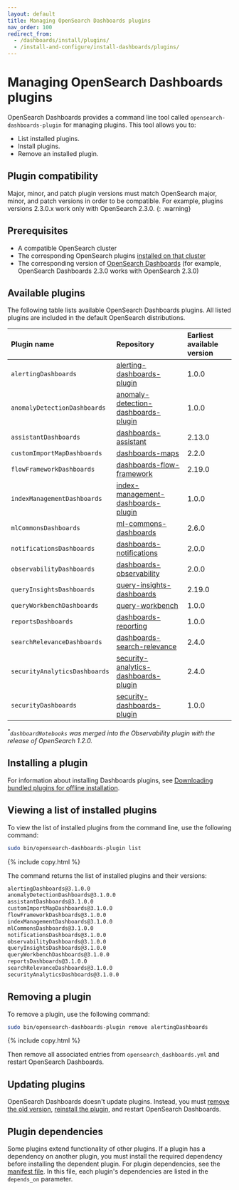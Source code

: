 ```yaml
---
layout: default
title: Managing OpenSearch Dashboards plugins
nav_order: 100
redirect_from: 
  - /dashboards/install/plugins/
  - /install-and-configure/install-dashboards/plugins/
---
```


# Managing OpenSearch Dashboards plugins

OpenSearch Dashboards provides a command line tool called `opensearch-dashboards-plugin` for managing plugins. This tool allows you to:

- List installed plugins.
- Install plugins.
- Remove an installed plugin.

## Plugin compatibility

Major, minor, and patch plugin versions must match OpenSearch major, minor, and patch versions in order to be compatible. For example, plugins versions 2.3.0.x work only with OpenSearch 2.3.0.
{: .warning}

## Prerequisites

- A compatible OpenSearch cluster
- The corresponding OpenSearch plugins [installed on that cluster]({{site.url}}{{site.baseurl}}/opensearch/install/plugins/)
- The corresponding version of [OpenSearch Dashboards]({{site.url}}{{site.baseurl}}/) (for example, OpenSearch Dashboards 2.3.0 works with OpenSearch 2.3.0)

## Available plugins

The following table lists available OpenSearch Dashboards plugins. All listed plugins are included in the default OpenSearch distributions.

| Plugin name | Repository | Earliest available version |
| :--- | :--- | :--- |
| `alertingDashboards` | [alerting-dashboards-plugin](https://github.com/opensearch-project/alerting-dashboards-plugin) | 1.0.0 |
| `anomalyDetectionDashboards` | [anomaly-detection-dashboards-plugin](https://github.com/opensearch-project/anomaly-detection-dashboards-plugin) | 1.0.0 |
| `assistantDashboards` | [dashboards-assistant](https://github.com/opensearch-project/dashboards-assistant) | 2.13.0 |
| `customImportMapDashboards` | [dashboards-maps](https://github.com/opensearch-project/dashboards-maps) | 2.2.0 |
| `flowFrameworkDashboards` | [dashboards-flow-framework](https://github.com/opensearch-project/dashboards-flow-framework) | 2.19.0 |
| `indexManagementDashboards` | [index-management-dashboards-plugin](https://github.com/opensearch-project/index-management-dashboards-plugin) | 1.0.0 |
| `mlCommonsDashboards` | [ml-commons-dashboards](https://github.com/opensearch-project/ml-commons-dashboards) | 2.6.0 |
| `notificationsDashboards` | [dashboards-notifications](https://github.com/opensearch-project/dashboards-notifications) | 2.0.0 |
| `observabilityDashboards` | [dashboards-observability](https://github.com/opensearch-project/dashboards-observability) | 2.0.0 |
| `queryInsightsDashboards` | [query-insights-dashboards](https://github.com/opensearch-project/query-insights-dashboards) | 2.19.0 |
| `queryWorkbenchDashboards` | [query-workbench](https://github.com/opensearch-project/dashboards-query-workbench) | 1.0.0 |
| `reportsDashboards` | [dashboards-reporting](https://github.com/opensearch-project/dashboards-reporting) | 1.0.0 |
| `searchRelevanceDashboards` | [dashboards-search-relevance](https://github.com/opensearch-project/dashboards-search-relevance) | 2.4.0 |
| `securityAnalyticsDashboards` | [security-analytics-dashboards-plugin](https://github.com/opensearch-project/security-analytics-dashboards-plugin)| 2.4.0 |
| `securityDashboards` | [security-dashboards-plugin](https://github.com/opensearch-project/security-dashboards-plugin) | 1.0.0 |

_<sup>*</sup>`dashboardNotebooks` was merged into the Observability plugin with the release of OpenSearch 1.2.0._<br>

## Installing a plugin

For information about installing Dashboards plugins, see [Downloading bundled plugins for offline installation]({{site.url}}{{site.baseurl}}/install-and-configure/plugins/#downloading-bundled-plugins-for-offline-installation).

## Viewing a list of installed plugins

To view the list of installed plugins from the command line, use the following command:

```bash
sudo bin/opensearch-dashboards-plugin list
```
{% include copy.html %}

The command returns the list of installed plugins and their versions:

```bash
alertingDashboards@3.1.0.0
anomalyDetectionDashboards@3.1.0.0
assistantDashboards@3.1.0.0
customImportMapDashboards@3.1.0.0
flowFrameworkDashboards@3.1.0.0
indexManagementDashboards@3.1.0.0
mlCommonsDashboards@3.1.0.0
notificationsDashboards@3.1.0.0
observabilityDashboards@3.1.0.0
queryInsightsDashboards@3.1.0.0
queryWorkbenchDashboards@3.1.0.0
reportsDashboards@3.1.0.0
searchRelevanceDashboards@3.1.0.0
securityAnalyticsDashboards@3.1.0.0
```

## Removing a plugin

To remove a plugin, use the following command:

```bash
sudo bin/opensearch-dashboards-plugin remove alertingDashboards
```
{% include copy.html %}

Then remove all associated entries from `opensearch_dashboards.yml` and restart OpenSearch Dashboards. 

## Updating plugins

OpenSearch Dashboards doesn't update plugins. Instead, you must [remove the old version](#removing-a-plugin), [reinstall the plugin](#installing-a-plugin), and restart OpenSearch Dashboards.

## Plugin dependencies

Some plugins extend functionality of other plugins. If a plugin has a dependency on another plugin, you must install the required dependency before installing the dependent plugin. For plugin dependencies, see the [manifest file](https://github.com/opensearch-project/opensearch-build/blob/main/manifests/{{site.opensearch_version}}/opensearch-dashboards-{{site.opensearch_version}}.yml). In this file, each plugin's dependencies are listed in the `depends_on` parameter.